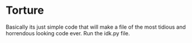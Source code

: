 # Torture
Basically its just simple code that will make a file of the most tidious and horrendous looking code ever. Run the idk.py file.
